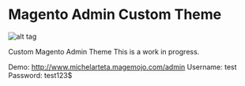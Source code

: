 Magento Admin Custom Theme
===========
![alt tag](http://162.252.104.168/skin/frontend/rwd/default/images/desktop.png)

Custom Magento Admin Theme 
This is a work in progress. 

Demo: http://www.michelarteta.magemojo.com/admin
Username: test
Password: test123$


